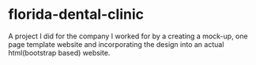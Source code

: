 # florida-dental-clinic
A project I did for the company I worked for by a creating a mock-up, one page template website and incorporating the design into an actual html(bootstrap based) website. 
